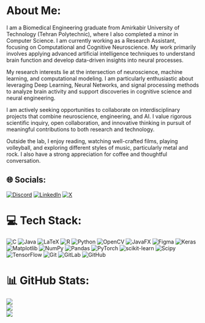 # About Me:
I am a Biomedical Engineering graduate from Amirkabir University of Technology (Tehran Polytechnic), where I also completed a minor in Computer Science. I am currently working as a Research Assistant, focusing on Computational and Cognitive Neuroscience. My work primarily involves applying advanced artificial intelligence techniques to understand brain function and develop data-driven insights into neural processes.

My research interests lie at the intersection of neuroscience, machine learning, and computational modeling. I am particularly enthusiastic about leveraging Deep Learning, Neural Networks, and signal processing methods to analyze brain activity and support discoveries in cognitive science and neural engineering.

I am actively seeking opportunities to collaborate on interdisciplinary projects that combine neuroscience, engineering, and AI. I value rigorous scientific inquiry, open collaboration, and innovative thinking in pursuit of meaningful contributions to both research and technology.

Outside the lab, I enjoy reading, watching well-crafted films, playing volleyball, and exploring different styles of music, particularly metal and rock. I also have a strong appreciation for coffee and thoughtful conversation.


## 🌐 Socials:
[![Discord](https://img.shields.io/badge/Discord-%237289DA.svg?logo=discord&logoColor=white)](https://discord.gg/pouya6903) [![LinkedIn](https://img.shields.io/badge/LinkedIn-%230077B5.svg?logo=linkedin&logoColor=white)](https://www.linkedin.com/in/pouya-taghipour/) [![X](https://img.shields.io/badge/X-black.svg?logo=X&logoColor=white)](https://x.com/https://x.com/TaghipourPouya1) 

# 💻 Tech Stack:
![C](https://img.shields.io/badge/c-%2300599C.svg?style=for-the-badge&logo=c&logoColor=white) ![Java](https://img.shields.io/badge/java-%23ED8B00.svg?style=for-the-badge&logo=openjdk&logoColor=white) ![LaTeX](https://img.shields.io/badge/latex-%23008080.svg?style=for-the-badge&logo=latex&logoColor=white) ![R](https://img.shields.io/badge/r-%23276DC3.svg?style=for-the-badge&logo=r&logoColor=white) ![Python](https://img.shields.io/badge/python-3670A0?style=for-the-badge&logo=python&logoColor=ffdd54) ![OpenCV](https://img.shields.io/badge/opencv-%23white.svg?style=for-the-badge&logo=opencv&logoColor=white) ![JavaFX](https://img.shields.io/badge/javafx-%23FF0000.svg?style=for-the-badge&logo=javafx&logoColor=white) ![Figma](https://img.shields.io/badge/figma-%23F24E1E.svg?style=for-the-badge&logo=figma&logoColor=white) ![Keras](https://img.shields.io/badge/Keras-%23D00000.svg?style=for-the-badge&logo=Keras&logoColor=white) ![Matplotlib](https://img.shields.io/badge/Matplotlib-%23ffffff.svg?style=for-the-badge&logo=Matplotlib&logoColor=black) ![NumPy](https://img.shields.io/badge/numpy-%23013243.svg?style=for-the-badge&logo=numpy&logoColor=white) ![Pandas](https://img.shields.io/badge/pandas-%23150458.svg?style=for-the-badge&logo=pandas&logoColor=white) ![PyTorch](https://img.shields.io/badge/PyTorch-%23EE4C2C.svg?style=for-the-badge&logo=PyTorch&logoColor=white) ![scikit-learn](https://img.shields.io/badge/scikit--learn-%23F7931E.svg?style=for-the-badge&logo=scikit-learn&logoColor=white) ![Scipy](https://img.shields.io/badge/SciPy-%230C55A5.svg?style=for-the-badge&logo=scipy&logoColor=%white) ![TensorFlow](https://img.shields.io/badge/TensorFlow-%23FF6F00.svg?style=for-the-badge&logo=TensorFlow&logoColor=white) ![Git](https://img.shields.io/badge/git-%23F05033.svg?style=for-the-badge&logo=git&logoColor=white) ![GitLab](https://img.shields.io/badge/gitlab-%23181717.svg?style=for-the-badge&logo=gitlab&logoColor=white) ![GitHub](https://img.shields.io/badge/github-%23121011.svg?style=for-the-badge&logo=github&logoColor=white)
# 📊 GitHub Stats:
![](https://github-readme-stats.vercel.app/api?username=Pouya-Ta&theme=dark&hide_border=false&include_all_commits=true&count_private=false)<br/>
![](https://github-readme-streak-stats.herokuapp.com/?user=Pouya-Ta&theme=dark&hide_border=false)<br/>
![](https://github-readme-stats.vercel.app/api/top-langs/?username=Pouya-Ta&theme=dark&hide_border=false&include_all_commits=true&count_private=false&layout=compact)

